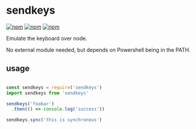 # sendkeys

[![npm](https://img.shields.io/npm/v/sendkeys.svg?style=flat-square)](https://www.npmjs.com/package/sendkeys)
[![npm](https://img.shields.io/npm/dm/sendkeys.svg?style=flat-square)](https://www.npmjs.com/package/sendkeys)
[![npm](https://img.shields.io/npm/l/sendkeys.svg?style=flat-square)](https://www.npmjs.com/package/sendkeys)

Emulate the keyboard over node.

No external module needed, but depends on Powershell being in the PATH.

## usage

```javascript

const sendkeys = require('sendkeys')
import sendkeys from 'sendkeys'

sendkeys('foobar')
  .then(() => console.log('success'))

sendkeys.sync('this is synchronous')
```
